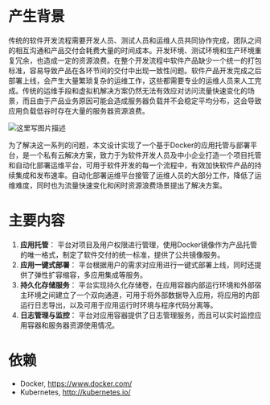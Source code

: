 # 产生背景
传统的软件开发流程需要开发人员、测试人员和运维人员共同协作完成，团队之间的相互沟通和产品交付会耗费大量的时间成本。开发环境、测试环境和生产环境重复冗余，也造成一定的资源浪费。在整个开发流程中软件产品缺少一个统一的打包标准，容易导致产品在各环节间的交付中出现一致性问题。软件产品开发完成之后部署上线，会产生大量繁琐复杂的运维工作，这些都需要专业的运维人员来人工完成。传统的运维手段和虚拟机解决方案仍然无法有效应对访问流量快速变化的场景，而且由于产品业务原因可能会造成服务器负载并不会稳定平均分布，这会导致应用负载低谷时存在大量的服务器资源浪费。

![这里写图片描述](http://img.blog.csdn.net/20160518144058798)

为了解决这一系列的问题，本文设计实现了一个基于Docker的应用托管与部署平台，是一个私有云解决方案，致力于为软件开发人员及中小企业打造一个项目托管和自动化部署运维平台，可用于软件开发的每一个流程中，有效加快软件产品的持续集成和发布速率。自动化部署运维平台接管了运维人员的大部分工作，降低了运维难度，同时也为流量快速变化和闲时资源浪费场景提出了解决方案。

# 主要内容
1. **应用托管**：
平台对项目及用户权限进行管理，使用Docker镜像作为产品托管的唯一格式，制定了软件交付的统一标准，提供了公共镜像服务。
2. **应用一键式部署**：
平台根据用户的需求对应用进行一键式部署上线，同时还提供了弹性扩容缩容，多应用集成等服务。
3. **持久化存储服务**：
平台实现持久化存储卷，在应用容器内部运行环境和外部宿主环境之间建立了一个双向通道，可用于将外部数据导入应用，将应用的内部运行日志导出，以及可用于应用运行时环境与程序代码分离等。
4. **日志管理与监控**：
平台对应用容器提供了日志管理服务，而且可以实时监控应用容器和服务器资源使用情况。

# 依赖

 - Docker, https://www.docker.com/
 - Kubernetes, http://kubernetes.io/




